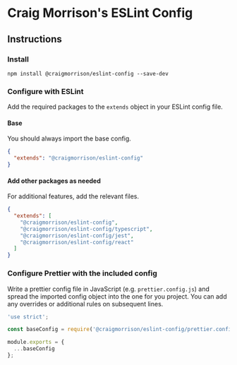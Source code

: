 # Craig Morrison's ESLint Config

## Instructions

### Install

```shell
npm install @craigmorrison/eslint-config --save-dev
```

### Configure with ESLint

Add the required packages to the `extends` object in your ESLint config file.

#### Base

You should always import the base config.

```json
{
  "extends": "@craigmorrison/eslint-config"
}
```

#### Add other packages as needed

For additional features, add the relevant files.

```json
{
  "extends": [
    "@craigmorrison/eslint-config",
    "@craigmorrison/eslint-config/typescript",
    "@craigmorrison/eslint-config/jest",
    "@craigmorrison/eslint-config/react"
  ]
}
```

### Configure Prettier with the included config

Write a prettier config file in JavaScript (e.g. `prettier.config.js`) and spread the imported config object into the one for you project. You can add any overrides or additional rules on subsequent lines.

```js
'use strict';

const baseConfig = require('@craigmorrison/eslint-config/prettier.config.js');

module.exports = {
  ...baseConfig
};
```
